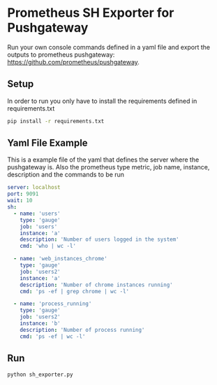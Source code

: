 # Prometheus SH Exporter for Pushgateway

Run your own console commands defined in a yaml file and export the outputs to prometheus pushgateway: https://github.com/prometheus/pushgateway.

## Setup

In order to run you only have to install the requirements defined in requirements.txt

```bash
pip install -r requirements.txt

```

## Yaml File Example

This is a example file of the yaml that defines the server where the pushgateway is.
Also the prometheus type metric, job name, instance, description and the commands to be run

```yaml
server: localhost
port: 9091
wait: 10
sh:
  - name: 'users'
    type: 'gauge'
    job: 'users'
    instance: 'a'
    description: 'Number of users logged in the system'
    cmd: 'who | wc -l'

  - name: 'web_instances_chrome'
    type: 'gauge'
    job: 'users2'
    instance: 'a'
    description: 'Number of chrome instances running'
    cmd: 'ps -ef | grep chrome | wc -l'

  - name: 'process_running'
    type: 'gauge'
    job: 'users2'
    instance: 'b'
    description: 'Number of process running'
    cmd: 'ps -ef | wc -l'

```

## Run

```bash
python sh_exporter.py

```
